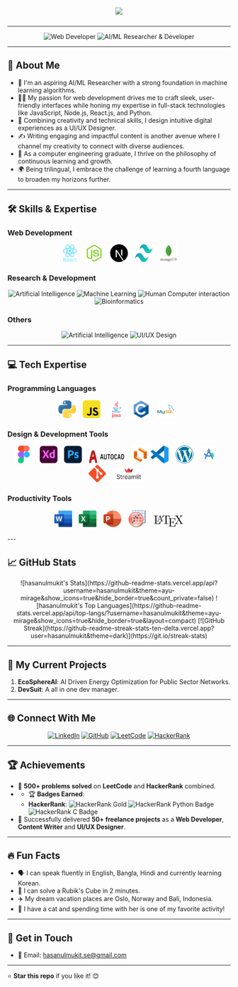 <h1 align="center">
  <a href="https://git.io/typing-svg">
    <img src="https://readme-typing-svg.herokuapp.com/?lines=Hello,+There!+👋;This+is+Hasanul+Mukit;Nice+to+meet+you!&center=true&size=30&color=021526&font=Roboto+Mono">
  </a>
</h1>

---

<p align="center">
  <img src="https://img.shields.io/badge/-Web%20Developer-021526?style=for-the-badge" alt="Web Developer">
  <img src="https://img.shields.io/badge/-AI%2FML%20Researcher%20%26%20Developer-021526?style=for-the-badge" alt="AI/ML Researcher & Developer">
</p>

---

## 🌟 About Me

- 🧠 I'm an aspiring AI/ML Researcher with a strong foundation in machine learning algorithms.
- 👨‍💻 My passion for web development drives me to craft sleek, user-friendly interfaces while honing my expertise in full-stack technologies like JavaScript, Node.js, React.js, and Python.
- 🎨 Combining creativity and technical skills, I design intuitive digital experiences as a UI/UX Designer.
- ✍️ Writing engaging and impactful content is another avenue where I channel my creativity to connect with diverse audiences.
- 📘 As a computer engineering graduate, I thrive on the philosophy of continuous learning and growth.
- 🌍 Being trilingual, I embrace the challenge of learning a fourth language to broaden my horizons further.

---

## 🛠️ Skills & Expertise

### **Web Development**

<p align="center">
  <a href="#"><img src="logo/react.png" alt="React.js" title="React.js" width="40" height="40" /></a>&nbsp;&nbsp;&nbsp;
  <a href="#"><img src="logo/nodejs.png" alt="Node.js" title="Node.js" width="40" height="40" /></a>&nbsp;&nbsp;&nbsp;
  <a href="#"><img src="logo/nextjs.svg" alt="Next.js" title="Next.js" width="40" height="40" /></a>&nbsp;&nbsp;&nbsp;
  <a href="#"><img src="logo/tailwind.svg" alt="Tailwind CSS" title="Tailwind CSS" width="40" height="40" /></a>&nbsp;&nbsp;&nbsp;
  <a href="#"><img src="logo/mongodb.png" alt="MongoDB" title="MongoDB" width="40" height="40" /></a>
</p>



### **Research & Development**

<p align="center">
  <img src="https://img.shields.io/badge/-Artificial%20Intelligence-EEDF7A?style=for-the-badge" alt="Artificial Intelligence">
  <img src="https://img.shields.io/badge/-Machine%20Learning-EEDF7A?style=for-the-badge" alt="Machine Learning">
  <img src="https://img.shields.io/badge/-Human%20Computer%20Interaction-EEDF7A?style=for-the-badge" alt="Human Computer interaction">
  <img src="https://img.shields.io/badge/-Bioinformatics-EEDF7A?style=for-the-badge" alt="Bioinformatics">
</p>

### **Others**

<p align="center">
  <img src="https://img.shields.io/badge/-Content%20Writing-EEDF7A?style=for-the-badge" alt="Artificial Intelligence">
  <img src="https://img.shields.io/badge/-UI%2FUX%20Design-EEDF7A?style=for-the-badge" alt="UI/UX Design">
</p>

---

## 💻 Tech Expertise 

### **Programming Languages**

<p align="center">
  <a href="#"><img src="logo/python.png" alt="Python" title="Python" width="40" height="40" /></a>&nbsp;&nbsp;&nbsp;
  <a href="#"><img src="logo/javascript.png" alt="Javascript" title="Javascript" width="40" height="40" /></a>&nbsp;&nbsp;&nbsp;
  <a href="#"><img src="logo/java.png" alt="Java" title="Java" width="40" height="40" /></a>&nbsp;&nbsp;&nbsp;
  <a href="#"><img src="logo/c.png" alt="C" title="C" width="40" height="40" /></a>&nbsp;&nbsp;&nbsp;
  <a href="#"><img src="logo/mysql.png" alt="SQL" title="SQL" width="40" height="40" /></a>&nbsp;&nbsp;&nbsp;
</p>

### **Design & Development Tools**

<p align="center">
  <a href="#"><img src="logo/figma.png" alt="Figma" title="Figma" width="40" height="40" /></a>&nbsp;&nbsp;&nbsp;
  <a href="#"><img src="logo/xd.png" alt="Adobe XD" title="Adobe XD" width="40" height="40" /></a>&nbsp;&nbsp;&nbsp;
  <a href="#"><img src="logo/photoshop.png" alt="Adobe Photoshop" title="Adobe Photoshop" width="40" height="40" /></a>&nbsp;&nbsp;&nbsp;
  <a href="#"><img src="logo/autocad.png" alt="AutoCAD" title="AutoCAD" width="80" height="30" /></a>&nbsp;&nbsp;&nbsp;
  <a href="#"><img src="logo/lucidchart.png" alt="Lucidchart" title="Lucidchart" width="40" height="40" /></a>
  <a href="#"><img src="logo/vscode.png" alt="VS Code" title="VS Code" width="40" height="40" /></a>&nbsp;&nbsp;&nbsp;
  <a href="#"><img src="logo/wordpress.png" alt="Wordpress" title="Wordpress" width="40" height="40" /></a>&nbsp;&nbsp;&nbsp;
  <a href="#"><img src="logo/android_studio.png" alt="Android Studio" title="Android Studio" width="40" height="40" /></a>&nbsp;&nbsp;&nbsp;
  <a href="#"><img src="logo/git.png" alt="Git" title="Git" width="40" height="40" /></a>&nbsp;&nbsp;&nbsp;
  <a href="#"><img src="logo/streamlit.png" alt="Streamlit" title="Streamlit" width="70" height="40" /></a>&nbsp;&nbsp;&nbsp;
</p>

### **Productivity Tools**

<p align="center">
  <a href="#"><img src="logo/word.png" alt="MS Word" title="MS Word" width="40" height="40" /></a>&nbsp;&nbsp;&nbsp;
  <a href="#"><img src="logo/excel.png" alt="MS Excel" title="MS Excel" width="40" height="40" /></a>&nbsp;&nbsp;&nbsp;
  <a href="#"><img src="logo/powerpoint.png" alt="MS Powerpoint" title="MS Powerpoint" width="40" height="40" /></a>&nbsp;&nbsp;&nbsp;
  <a href="#"><img src="logo/origin.png" alt="Origin" title="Origin" width="40" height="40" /></a>&nbsp;&nbsp;&nbsp;
  <a href="#"><img src="logo/latex.png" alt="Latex" title="Latex" width="70" height="30" /></a>
</p>
---

## 📈 GitHub Stats  
<p align="center">
![hasanulmukit's Stats](https://github-readme-stats.vercel.app/api?username=hasanulmukit&theme=ayu-mirage&show_icons=true&hide_border=true&count_private=false)
![hasanulmukit's Top Languages](https://github-readme-stats.vercel.app/api/top-langs/?username=hasanulmukit&theme=ayu-mirage&show_icons=true&hide_border=true&layout=compact)
[![GitHub Streak](https://github-readme-streak-stats-ten-delta.vercel.app?user=hasanulmukit&theme=dark)](https://git.io/streak-stats)
</p>

---

## 🌱 My Current Projects  
1. **EcoSphereAI**: AI Driven Energy Optimization for Public Sector Networks.
2. **DevSuit**: A all in one dev manager.

---

## 🌐 Connect With Me  
<p align="center">
  <a href="https://www.linkedin.com/in/hasanul-mukit-b7a00117b/"><img src="https://img.shields.io/badge/-LinkedIn-blue?style=for-the-badge&logo=Linkedin&logoColor=white" alt="LinkedIn"></a>
  <a href="https://github.com/hasanulmukit"><img src="https://img.shields.io/badge/-GitHub-333?style=for-the-badge&logo=github&logoColor=white" alt="GitHub"></a>
  <a href="https://leetcode.com/u/hmukit/"><img src="https://img.shields.io/badge/-LeetCode-orange?style=for-the-badge&logo=LeetCode&logoColor=white" alt="LeetCode"></a>
  <a href="https://www.hackerrank.com/profile/hmukit_gub"><img src="https://img.shields.io/badge/-HackerRank-green?style=for-the-badge&logo=HackerRank&logoColor=white" alt="HackerRank"></a>
</p>

---

## 🏆 Achievements  
- 🏅 **500+ problems solved** on **LeetCode** and **HackerRank** combined.
- - 🏆 **Badges Earned**:  
  - **HackerRank**: <img src="https://img.shields.io/badge/Problem%20Solving-Gold-yellow?style=flat-square" alt="HackerRank Gold"> <img src="https://img.shields.io/badge/Python-Gold-yellow?style=flat-square" alt="HackerRank Python Badge"> <img src="https://img.shields.io/badge/C-Gold-yellow?style=flat-square" alt="HackerRank C Badge"> 
- 📝 Successfully delivered **50+ freelance projects** as a **Web Developer**, **Content Writer** and **UI/UX Designer**.

---

## 🔥 Fun Facts  
- 🗣️ I can speak fluently in English, Bangla, Hindi and currently learning Korean.
- 🧩 I can solve a Rubik's Cube in 2 minutes.
- ✈️ My dream vacation places are Oslo, Norway and Bali, Indonesia.
- 🐾 I have a cat and spending time with her is one of my favorite activity!  

---

## 📨 Get in Touch  
- 📧 Email: hasanulmukit.se@gmail.com  

---

⭐️ **Star this repo** if you like it! 😊
